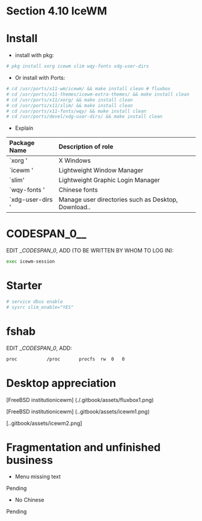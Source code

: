 # Section 4.10 IceWM

# Install

- install with pkg:

```sh
# pkg install xorg icewm slim wqy-fonts xdg-user-dirs
```

- Or install with Ports:

```sh
# cd /usr/ports/x11-wm/icewm/ && make install clean # fluxbox
# cd /usr/ports/x11-themes/icewm-extra-themes/ && make install clean 
# cd /usr/ports/x11/xorg/ && make install clean 
# cd /usr/ports/x11/slim/ && make install clean
# cd /usr/ports/x11-fonts/wqy/ && make install clean
# cd /usr/ports/devel/xdg-user-dirs/ && make install clean
```

- Explain

| Package Name | Description of role |
|:------------------|:-----------------------------------------------------------------------|
| `xorg ' | X Windows |
| `icewm ' | Lightweight Window Manager |
| `slim' | Lightweight Graphic Login Manager |
| `wqy-fonts ' | Chinese fonts |
| `xdg-user-dirs ' | Manage user directories such as Desktop, Download.. |


# CODESPAN_0__

EDIT __CODESPAN_0_, ADD (TO BE WRITTEN BY WHOM TO LOG IN):

```sh
exec icewm-session
```

# Starter

```sh
# service dbus enable
# sysrc slim_enable="YES"
```

# fshab

EDIT __CODESPAN_0_, ADD:

```sh
proc           /proc       procfs  rw  0   0
```


# Desktop appreciation

[FreeBSD institutionicewm] (./.gitbook/assets/fluxbox1.png)

[FreeBSD institutionicewm] (..gitbook/assets/icewm1.png)

[..gitbook/assets/icewm2.png]

# Fragmentation and unfinished business

- Menu missing text

Pending

- No Chinese

Pending
